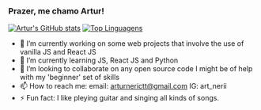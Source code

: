 ### Prazer, me chamo Artur!

[![Artur's GitHub stats](https://github-readme-stats.vercel.app/api?username=Artur-Neri&theme=highcontrast)](https://github.com/anuraghazra/github-readme-stats)  [![Top Linguagens](https://github-readme-stats.vercel.app/api/top-langs/?username=Artur-Neri&layout=compact&theme=highcontrast)](https://github.com/anuraghazra/github-readme-stats)

- 🔭 I’m currently working on some web projects that involve the use of vanilla JS and React JS
- 🌱 I’m currently learning JS, React JS and Python
- 👯 I’m looking to collaborate on any open source code I might be of help with my 'beginner' set of skills
- 📫 How to reach me: 
  email: arturnerictt@gmail.com
  IG: art_nerii
- ⚡ Fun fact: I like pleying guitar and singing all kinds of songs.
